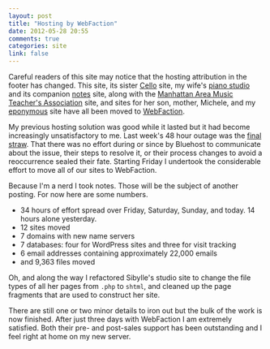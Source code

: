 ```yaml
---
layout: post
title: "Hosting by WebFaction"
date: 2012-05-28 20:55
comments: true
categories: site
link: false
---
```

Careful readers of this site may notice that the hosting attribution in the footer has changed. This site, its sister [Cello](http://cello.zanshin.net "Solfége") site, my wife's [piano studio](http://sibyllekuder.com "Elfenbein Klaviermusik") and its companion [notes](http://notes.sibyllekuder.com) site, along with the [Manhattan Area Music Teacher's Association](http://manhattanareamusicteachers.org "MAMTA") site, and sites for her son, mother, Michele, and my [eponymous](http://markhnichols.com "Mark H. Nichols") site have all been moved to [WebFaction](http://www.webfaction.com/?affiliate=markn "WebFaction").

My previous hosting solution was good while it lasted but it had become increasingly unsatisfactory to me. Last week's 48 hour outage was the [final straw](http://zanshin.net/2012/05/22/final-straw/ "Final Straw"). That there was no effort during or since by Bluehost to communicate about the issue, their steps to resolve it, or their process changes to avoid a reoccurrence sealed their fate. Starting Friday I undertook the considerable effort to move all of our sites to WebFaction.

Because I'm a nerd I took notes. Those will be the subject of another posting. For now here are some numbers.

* 34 hours of effort spread over Friday, Saturday, Sunday, and today. 14 hours alone yesterday.
* 12 sites moved
* 7 domains with new name servers
* 7 databases: four for WordPress sites and three for visit tracking
* 6 email addresses containing approximately 22,000 emails
* and 9,363 files moved

Oh, and along the way I refactored Sibylle's studio site to change the file types of all her pages from `.php` to `shtml`, and cleaned up the page fragments that are used to construct her site.

There are still one or two minor details to iron out but the bulk of the work is now finished. After just three days with WebFaction I am extremely satisfied. Both their pre- and post-sales support has been outstanding and I feel right at home on my new server. 
